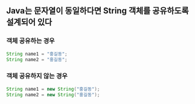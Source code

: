 ## Java는 문자열이 동일하다면 String 객체를 공유하도록 설계되어 있다

### 객체 공유하는 경우
```java
String name1 = "홍길동";
String name2 = "홍길동";
```

### 객체 공유하지 않는 경우
```java
String name1 = new String("홍길동");
String name2 = new String("홍길동");
```